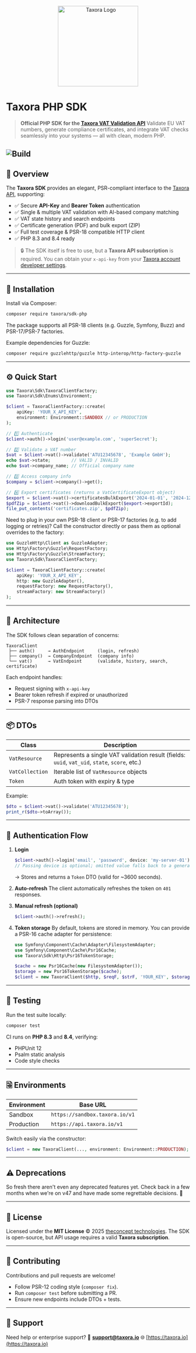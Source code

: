 <p align="center">
  <img src="https://taxora.io/assets/logo/taxora_logo.svg" alt="Taxora Logo" width="220"/>
</p>

#  Taxora PHP SDK
> **Official PHP SDK for the [Taxora VAT Validation API](https://taxora.io)**
> Validate EU VAT numbers, generate compliance certificates, and integrate VAT checks seamlessly into your systems — all with clean, modern PHP.

![Build](https://github.com/theconcept-technologies/taxora-sdk-php/actions/workflows/ci.yml/badge.svg)
---

## 🚀 Overview

The **Taxora SDK** provides an elegant, PSR-compliant interface to the [Taxora API](https://taxora.io), supporting:

* ✅ Secure **API-Key** and **Bearer Token** authentication
* ✅ Single & multiple VAT validation with AI-based company matching
* ✅ VAT state history and search endpoints
* ✅ Certificate generation (PDF) and bulk export (ZIP)
* ✅ Full test coverage & PSR-18 compatible HTTP client
* ✅ PHP 8.3 and 8.4 ready

> 🔒 The SDK itself is free to use, but a **Taxora API subscription** is required.
> You can obtain your `x-api-key` from your [Taxora account developer settings](https://app.taxora.io).

---

## 🧮 Installation

Install via Composer:

```bash
composer require taxora/sdk-php
```

The package supports all PSR-18 clients (e.g. Guzzle, Symfony, Buzz) and PSR-17/PSR-7 factories.

Example dependencies for Guzzle:

```bash
composer require guzzlehttp/guzzle http-interop/http-factory-guzzle
```

---

## ⚙️ Quick Start

```php
use Taxora\Sdk\TaxoraClientFactory;
use Taxora\Sdk\Enums\Environment;

$client = TaxoraClientFactory::create(
    apiKey: 'YOUR_X_API_KEY',
    environment: Environment::SANDBOX // or PRODUCTION
);

// 1️⃣ Authenticate
$client->auth()->login('user@example.com', 'superSecret');

// 2️⃣ Validate a VAT number
$vat = $client->vat()->validate('ATU12345678', 'Example GmbH');
echo $vat->state;        // VALID / INVALID
echo $vat->company_name; // Official company name

// 3️⃣ Access company info
$company = $client->company()->get();

// 4️⃣ Export certificates (returns a VatCertificateExport object)
$export = $client->vat()->certificatesBulkExport('2024-01-01', '2024-12-31');
$pdfZip = $client->vat()->downloadBulkExport($export->exportId);
file_put_contents('certificates.zip', $pdfZip);
```

Need to plug in your own PSR-18 client or PSR-17 factories (e.g. to add logging or retries)?
Call the constructor directly or pass them as optional overrides to the factory:

```php
use GuzzleHttp\Client as GuzzleAdapter;
use Http\Factory\Guzzle\RequestFactory;
use Http\Factory\Guzzle\StreamFactory;
use Taxora\Sdk\TaxoraClientFactory;

$client = TaxoraClientFactory::create(
    apiKey: 'YOUR_X_API_KEY',
    http: new GuzzleAdapter(),
    requestFactory: new RequestFactory(),
    streamFactory: new StreamFactory()
);
```

---

## 🧩 Architecture

The SDK follows clean separation of concerns:

```
TaxoraClient
 ├── auth()     → AuthEndpoint     (login, refresh)
 ├── company()  → CompanyEndpoint  (company info)
 └── vat()      → VatEndpoint      (validate, history, search, certificate)
```

Each endpoint handles:

* Request signing with `x-api-key`
* Bearer token refresh if expired or unauthorized
* PSR-7 response parsing into DTOs

---

## 📦 DTOs

| Class           | Description                                                                                   |
| --------------- | --------------------------------------------------------------------------------------------- |
| `VatResource`   | Represents a single VAT validation result (fields: `uuid`, `vat_uid`, `state`, `score`, etc.) |
| `VatCollection` | Iterable list of `VatResource` objects                                                        |
| `Token`         | Auth token with expiry & type                                                                 |

Example:

```php
$dto = $client->vat()->validate('ATU12345678');
print_r($dto->toArray());
```

---

## 🔄 Authentication Flow

1. **Login**

   ```php
   $client->auth()->login('email', 'password', device: 'my-server-01');
   // Passing device is optional; omitted value falls back to a generated host-based identifier.
   ```

   → Stores and returns a `Token` DTO (valid for ~3600 seconds).

2. **Auto-refresh**
   The client automatically refreshes the token on `401` responses.

3. **Manual refresh (optional)**

   ```php
   $client->auth()->refresh();
   ```

4. **Token storage**
   By default, tokens are stored in memory.
   You can provide a PSR-16 cache adapter for persistence:

   ```php
   use Symfony\Component\Cache\Adapter\FilesystemAdapter;
   use Symfony\Component\Cache\Psr16Cache;
   use Taxora\Sdk\Http\Psr16TokenStorage;

   $cache = new Psr16Cache(new FilesystemAdapter());
   $storage = new Psr16TokenStorage($cache);
   $client = new TaxoraClient($http, $reqF, $strF, 'YOUR_KEY', $storage);
   ```

---

## 🤪 Testing

Run the test suite locally:

```bash
composer test
```

CI runs on **PHP 8.3** and **8.4**, verifying:

* PHPUnit 12
* Psalm static analysis
* Code style checks

---

## 🗟️ Environments

| Environment | Base URL                       |
| ----------- | ------------------------------ |
| Sandbox     | `https://sandbox.taxora.io/v1` |
| Production  | `https://api.taxora.io/v1`     |

Switch easily via the constructor:

```php
$client = new TaxoraClient(..., environment: Environment::PRODUCTION);
```

---

## ⚠️ Deprecations

So fresh there aren't even any deprecated features yet. Check back in a few months when we're on v47 and have made some regrettable decisions. 🎉

---

## 🪪 License

Licensed under the **MIT License** © 2025 [theconcept technologies](https://www.theconcept-technologies.com).
The SDK is open-source, but API usage requires a valid **Taxora subscription**.

---

## 🤝 Contributing

Contributions and pull requests are welcome!

* Follow PSR-12 coding style (`composer fix`).
* Run `composer test` before submitting a PR.
* Ensure new endpoints include DTOs + tests.

---

## 💬 Support

Need help or enterprise support?
📧 **[support@taxora.io](mailto:support@taxora.io)**
🌐 [https://taxora.io](https://taxora.io)
